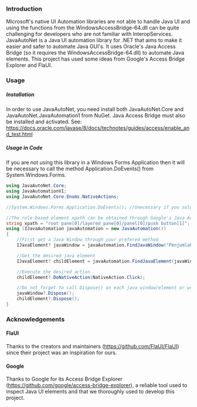 ### Introduction
Microsoft's native UI Automation libraries are not able to handle Java UI and using the functions from the WindowsAccessBridge-64.dll can be quite challenging for developers who are not familiar with InteropServices.
JavaAutoNet is a Java UI automation library for .NET that aims to make it easier and safer to automate Java GUI's.
It uses Oracle's Java Access Bridge (so it requires the WindowsAccessBridge-64.dll) to automate Java elements.
This project has used some ideas from Google's Access Bridge Explorer and FlaUI.

### Usage
##### Installation
In order to use JavaAutoNet, you need install both JavaAutoNet.Core and JavaAutoNet.JavaAutomation1 from NuGet. 
Java Access Bridge must also be installed and activated. See: https://docs.oracle.com/javase/8/docs/technotes/guides/access/enable_and_test.html

##### Usage in Code
If you are not using this library in a Windows Forms Application then it will be necessary to call the method Application.DoEvents() from System.Windows.Forms.
 
```csharp
using JavaAutoNet.Core;
using JavaAutomationV1;
using JavaAutoNet.Core.Enums.NativeActions;

//System.Windows.Forms.Application.DoEvents(); //Unecessary if you solution is a Windows Forms Application

//The role-based element xpath can be obtained through Google's Java Access Bridge Explorer
string xpath = "root pane[0]/layered pane[0]/panel[0]/push button[1]";
using (IJavaAutomation javaAutomation = new JavaAutomation())
{
	//First get a Java Window through your prefered method
	IJavaElement? javaWindow = javaAutomation.FindJavaWindow("Penjumlahan");

	//Get the desired java element
	IJavaElement? childElement = javaAutomation.FindJavaElement(javaWindow, xpath);

	//Execute the desired action
	childElement?.DoNativeAction(NativeAction.Click);

	//Do not forget to call Dispose() on each java window/element or wrap them with a using block
	javaWindow?.Dispose();
	childElement?.Dispose();
}
```

### Acknowledgements
#### FlaUI
Thanks to the creators and maintainers (https://github.com/FlaUI/FlaUI) since their project was an inspiration for ours.
#### Google
Thanks to Google for its Access Bridge Explorer (https://github.com/google/access-bridge-explorer), a reliable tool used to inspect Java UI elements and that we thoroughly used to develop this project.
